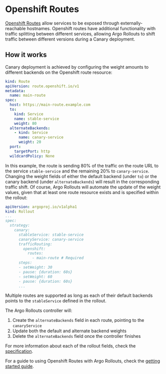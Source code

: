 # Openshift Routes

[Openshift Routes](https://docs.openshift.com/container-platform/4.11/networking/routes/route-configuration.html) allow services to be exposed through externally-reachable hostnames. Openshift routes have additional functionality with traffic splitting between different services, allowing Argo Rollouts to shift traffic between different versions during a Canary deployment.

## How it works

Canary deployment is achieved by configuring the weight amounts to different backends on the Openshift route resource:

```yaml
kind: Route
apiVersion: route.openshift.io/v1
metadata:
  name: main-route
spec:
  host: https://main-route.example.com
  to:
    kind: Service
    name: stable-service
    weight: 80
  alternateBackends:
    - kind: Service
      name: canary-service
      weight: 20
  port:
    targetPort: http
  wildcardPolicy: None
```

In this example, the route is sending 80% of the traffic on the route URL to the service `stable-service` and the remaining 20% to `canary-service`. Changing the weight fields of either the default backend (under `to`) or the canary backend (under `alternateBackends`) will result in the corresponding traffic shift. Of course, Argo Rollouts will automate the update of the weight values, given that at least one route resource exists and is specified within the rollout:

```yaml
apiVersion: argoproj.io/v1alpha1
kind: Rollout
...
spec:
  strategy:
    canary:
      stableService: stable-service
      canaryService: canary-service
      trafficRouting:
        openshift:
          routes:
            - main-route # Required
      steps:
      - setWeight: 30
      - pause: {duration: 60s}
      - setWeight: 60
      - pause: {duration: 60s}
      ...
```

Multiple routes are supported as long as each of their default backends points to the `stableService` defined in the rollout.

The Argo Rollouts controller will:
 1. Create the `alternateBackends` field in each route, pointing to the `canaryService`
 2. Update both the default and alternate backend weights
 3. Delete the `alternateBackends` field once the controller finishes

For more information about each of the rollout fields, check the [specification](../specification.md).

For a guide to using Openshift Routes with Argo Rollouts, check the [getting started guide](../../getting-started/openshift/index.md).